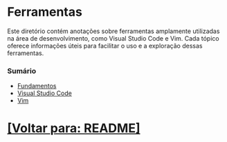 # Ferramentas

Este diretório contém anotações sobre ferramentas amplamente utilizadas na área de desenvolvimento, como Visual Studio Code e Vim. Cada tópico oferece informações úteis para facilitar o uso e a exploração dessas ferramentas.

### Sumário

- [Fundamentos](./1-fundamentos/1-fundamentos.md)
- [Visual Studio Code](./2-vs-code/1-vs-code.md)
- [Vim](./3-vim/vim.md)

# [[Voltar para: README]](../README.md)